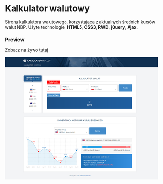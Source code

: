 # Kalkulator walutowy
Strona kalkulatora walutowego, korzystająca z aktualnych średnich kursów walut NBP.
Użyte technologie: __HTML5__, __CSS3__, __RWD__, __jQuery__, __Ajax__.

### Preview
Zobacz na żywo [tutaj](https://dabrovsky.github.io/Kalkulator_Walutowy/)

![layout](img/preview.png)
